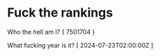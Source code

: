 # Fuck the rankings

Who the hell am I?
{ 7501704 }

What fucking year is it?
[ 2024-07-23T02:00:00Z ]
